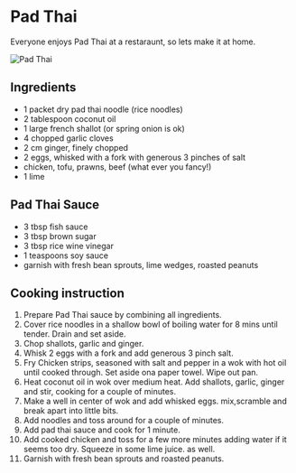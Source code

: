 # Pad Thai

Everyone enjoys Pad Thai at a restaraunt, so lets make it at home.

![Pad Thai](../.gitbook/assets/fish-curry.jpg)

## Ingredients

* 1 packet dry pad thai noodle \(rice noodles\)
* 2 tablespoon coconut oil
* 1 large french shallot \(or spring onion is ok\)
* 4 chopped garlic cloves 
* 2 cm ginger, finely chopped
* 2 eggs, whisked with a fork with generous 3 pinches of salt
* chicken, tofu, prawns, beef \(what ever you fancy!\)
* 1 lime

## Pad Thai Sauce

* 3 tbsp fish sauce
* 3 tbsp brown sugar
* 3 tbsp rice wine vinegar
* 1 teaspoons soy sauce
* garnish with fresh bean sprouts, lime wedges, roasted peanuts

## Cooking instruction

1. Prepare Pad Thai sauce by combining all ingredients.
2. Cover rice noodles in a shallow bowl of boiling water for 8 mins until tender.  Drain and set aside.  
3. Chop shallots, garlic and ginger.
4. Whisk 2 eggs with a fork and add generous 3 pinch salt.
5. Fry Chicken strips, seasoned with salt and pepper in a wok with hot oil until cooked through. Set aside ona paper towel. Wipe out pan.
6. Heat coconut oil in wok over medium heat.  Add shallots, garlic, ginger and stir, cooking for a couple of minutes.
7. Make a well in center of wok and add whisked eggs. mix,scramble and break apart into little bits. 
8. Add noodles and toss around for a couple of minutes.
9. Add pad thai sauce and cook for 1 minute.
10. Add cooked chicken and toss for a few more minutes adding water if it seems too dry. Squeeze in some lime juice. as well.
11. Garnish with fresh bean sprouts and roasted peanuts.

